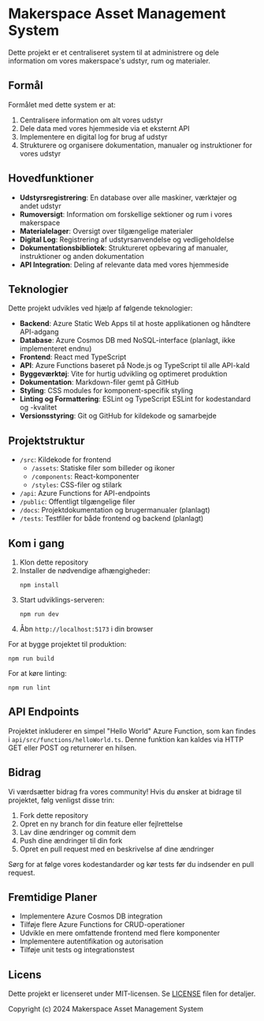 # Makerspace Asset Management System

Dette projekt er et centraliseret system til at administrere og dele information om vores makerspace's udstyr, rum og materialer.

## Formål

Formålet med dette system er at:
1. Centralisere information om alt vores udstyr
2. Dele data med vores hjemmeside via et eksternt API
3. Implementere en digital log for brug af udstyr
4. Strukturere og organisere dokumentation, manualer og instruktioner for vores udstyr

## Hovedfunktioner

- **Udstyrsregistrering**: En database over alle maskiner, værktøjer og andet udstyr
- **Rumoversigt**: Information om forskellige sektioner og rum i vores makerspace
- **Materialelager**: Oversigt over tilgængelige materialer
- **Digital Log**: Registrering af udstyrsanvendelse og vedligeholdelse
- **Dokumentationsbibliotek**: Struktureret opbevaring af manualer, instruktioner og anden dokumentation
- **API Integration**: Deling af relevante data med vores hjemmeside

## Teknologier

Dette projekt udvikles ved hjælp af følgende teknologier:

- **Backend**: Azure Static Web Apps til at hoste applikationen og håndtere API-adgang
- **Database**: Azure Cosmos DB med NoSQL-interface (planlagt, ikke implementeret endnu)
- **Frontend**: React med TypeScript
- **API**: Azure Functions baseret på Node.js og TypeScript til alle API-kald
- **Byggeværktøj**: Vite for hurtig udvikling og optimeret produktion
- **Dokumentation**: Markdown-filer gemt på GitHub
- **Styling**: CSS modules for komponent-specifik styling
- **Linting og Formattering**: ESLint og TypeScript ESLint for kodestandard og -kvalitet
- **Versionsstyring**: Git og GitHub for kildekode og samarbejde

## Projektstruktur

- `/src`: Kildekode for frontend
  - `/assets`: Statiske filer som billeder og ikoner
  - `/components`: React-komponenter
  - `/styles`: CSS-filer og stilark
- `/api`: Azure Functions for API-endpoints
- `/public`: Offentligt tilgængelige filer
- `/docs`: Projektdokumentation og brugermanualer (planlagt)
- `/tests`: Testfiler for både frontend og backend (planlagt)

## Kom i gang

1. Klon dette repository
2. Installer de nødvendige afhængigheder:
   ```
   npm install
   ```
3. Start udviklings-serveren:
   ```
   npm run dev
   ```
4. Åbn `http://localhost:5173` i din browser

For at bygge projektet til produktion:
```
npm run build
```

For at køre linting:
```
npm run lint
```

## API Endpoints

Projektet inkluderer en simpel "Hello World" Azure Function, som kan findes i `api/src/functions/helloWorld.ts`. Denne funktion kan kaldes via HTTP GET eller POST og returnerer en hilsen.

## Bidrag

Vi værdsætter bidrag fra vores community! Hvis du ønsker at bidrage til projektet, følg venligst disse trin:

1. Fork dette repository
2. Opret en ny branch for din feature eller fejlrettelse
3. Lav dine ændringer og commit dem
4. Push dine ændringer til din fork
5. Opret en pull request med en beskrivelse af dine ændringer

Sørg for at følge vores kodestandarder og kør tests før du indsender en pull request.

## Fremtidige Planer

- Implementere Azure Cosmos DB integration
- Tilføje flere Azure Functions for CRUD-operationer
- Udvikle en mere omfattende frontend med flere komponenter
- Implementere autentifikation og autorisation
- Tilføje unit tests og integrationstest

## Licens

Dette projekt er licenseret under MIT-licensen. Se [LICENSE](LICENSE) filen for detaljer.

Copyright (c) 2024 Makerspace Asset Management System
